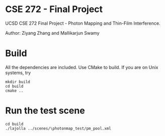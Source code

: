 # CSE 272 - Final Project
UCSD CSE 272 Final Project - Photon Mapping and Thin-Film Interference.

Author: Ziyang Zhang and Mallikarjun Swamy

# Build
All the dependencies are included. Use CMake to build.
If you are on Unix systems, try
```
mkdir build
cd build
cmake ..
```

# Run the test scene
```
cd build
./lajolla ../scenes/\photonmap_test/pm_pool.xml
```
